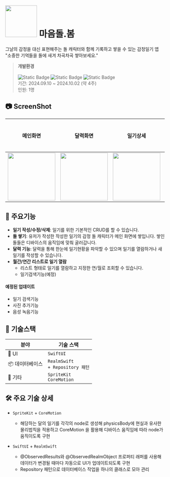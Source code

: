 # <img src="https://github.com/user-attachments/assets/d104f54f-8422-428b-87e3-070590d37ca4" width="100"/> 마음돌.봄
그날의 감정을 대신 표현해주는 돌 캐릭터와 함께 기록하고 쌓을 수 있는 감정일기 앱
"소중한 기억들을 돌에 새겨 차곡차곡 쌓아보세요."
>**개발환경**<br><br>
![Static Badge](https://img.shields.io/badge/Xcode-15.4-blue) ![Static Badge](https://img.shields.io/badge/Swift-5.10-orange) ![Static Badge](https://img.shields.io/badge/iOS-16.0%2B-pink)
><br>
기간: 2024.09.10 ~ 2024.10.02 (약 4주)<br>
인원: 1명
## 📷 ScreenShot

|메인화면|달력화면|일기상세|일기작성|일기열람|
|:-:|:-:|:-:|:-:|:-:|
|<img src="https://github.com/user-attachments/assets/56e0d0f2-4b81-40d0-81d5-ba4b4c245f79" width="150"/>|<img src="https://github.com/user-attachments/assets/ca81512e-3ce3-4632-99da-b680cf98de19" width="150"/>|<img src="https://github.com/user-attachments/assets/292ff455-5c5d-4938-9c0a-85c029d8aab9" width="150"/>|<img src="https://github.com/user-attachments/assets/d45cfc7a-6574-47fe-ab36-4e42f04da8f3" width="150" width="150"/>|


## 📌 주요기능
- **일기 작성/수정/삭제**: 일기를 위한 기본적인 CRUD를 할 수 있습니다.
- **돌 쌓기**: 유저가 작성한 작성한 일기의 감정 돌 캐릭터가 메인 화면에 쌓입니다. 쌓인 돌들은 디바이스의 움직임에 맞춰 굴러갑니다.
- **달력 기능**: 달력을 통해 한눈에 일기현황을 파악할 수 있으며 일기를 열람하거나 새 일기를 작성할 수 있습니다.
- **월간/연간 리스트로 일기 열람**
    - 리스트 형태로 일기를 열람하고 지정한 연/월로 조회할 수 있습니다.
    - 일기검색기능(예정)
#### 예정된 업데이트
- 일기 검색기능
- 사진 추가기능
- 음성 녹음기능

## 🧰 기술스택
| 분야               | 기술 스택                                  |
|--------------------|-------------------------------------------|
| 🎨 UI              | `SwiftUI`<br>                            |
| 📦 데이터베이스       | `RealmSwift`<br>`+ Repository 패턴`        |
| 🎸 기타             | `SpriteKit`<br>`CoreMotion`<br>             |

## 🛠️ 주요 기술 상세


- `SpriteKit` + `CoreMotion`
    - 해당하는 달의 일기를 각각의 node로 생성해 physicsBody에 현실과 유사한 물리법칙을 적용하고 CoreMotion 을 활용해 디바이스 움직임에 따라 node가 움직이도록 구현

- `SwiftUI` + `RealmSwift`
    - @ObservedResults와 @ObservedRealmObject 프로퍼티 래퍼를 사용해 데이터가 변경될 때마다 자동으로 UI가 업데이트되도록 구현
    - Repository 패턴으로 데이터베이스 작업을 하나의 클래스로 모아 관리
